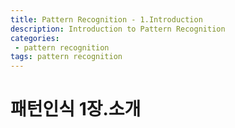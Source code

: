 ```yaml
---
title: Pattern Recognition - 1.Introduction
description: Introduction to Pattern Recognition
categories:
 - pattern recognition
tags: pattern recognition
---
```


# 패턴인식 1장.소개